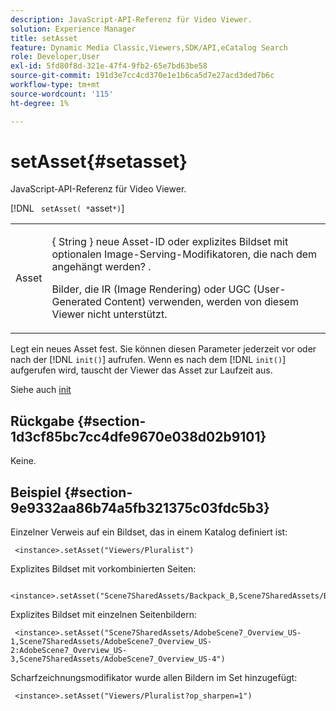 ```yaml
---
description: JavaScript-API-Referenz für Video Viewer.
solution: Experience Manager
title: setAsset
feature: Dynamic Media Classic,Viewers,SDK/API,eCatalog Search
role: Developer,User
exl-id: 5fd80f8d-321e-47f4-9fb2-65e7bd63be58
source-git-commit: 191d3e7cc4cd370e1e1b6ca5d7e27acd3ded7b6c
workflow-type: tm+mt
source-wordcount: '115'
ht-degree: 1%

---
```


# setAsset{#setasset}

JavaScript-API-Referenz für Video Viewer.

[!DNL ` setAsset( *`asset`*)`]

<table id="table_896DFF34A68A403DB93A6D597461A573"> 
 <tbody> 
  <tr> 
   <td colname="col1"> <p> <span class="codeph"> <span class="varname"> Asset </span> </span> </p> </td> 
   <td colname="col2"> <p>{ <span class="codeph"> String </span>} neue Asset-ID oder explizites Bildset mit optionalen Image-Serving-Modifikatoren, die nach dem <span class="codeph"> angehängt werden? </span>. </p> <p> Bilder, die IR (Image Rendering) oder UGC (User-Generated Content) verwenden, werden von diesem Viewer nicht unterstützt. </p> </td> 
  </tr> 
 </tbody> 
</table>

Legt ein neues Asset fest. Sie können diesen Parameter jederzeit vor oder nach der [!DNL `init()`] aufrufen. Wenn es nach dem [!DNL `init()`] aufgerufen wird, tauscht der Viewer das Asset zur Laufzeit aus.

Siehe auch [init](../../../c-html5-s7-aem-asset-viewers/c-html5-20-ecatalog-viewer-about/c-html5-20-ecatalog-viewer-javascriptapiref/r-html5-ecatalog-viewer-20-javascriptapiref-init.md#reference-aee94dd92a28410784f7a1792e28683b)

## Rückgabe {#section-1d3cf85bc7cc4dfe9670e038d02b9101}

Keine.

## Beispiel {#section-9e9332aa86b74a5fb321375c03fdc5b3}

Einzelner Verweis auf ein Bildset, das in einem Katalog definiert ist:

```
 <instance>.setAsset("Viewers/Pluralist")
```

Explizites Bildset mit vorkombinierten Seiten:

```
 <instance>.setAsset("Scene7SharedAssets/Backpack_B,Scene7SharedAssets/Backpack_C,Scene7SharedAssets/Backpack_H,Scene7SharedAssets/Backpack_J")
```

Explizites Bildset mit einzelnen Seitenbildern:

```
 <instance>.setAsset("Scene7SharedAssets/AdobeScene7_Overview_US-1,Scene7SharedAssets/AdobeScene7_Overview_US-2:AdobeScene7_Overview_US-3,Scene7SharedAssets/AdobeScene7_Overview_US-4")
```

Scharfzeichnungsmodifikator wurde allen Bildern im Set hinzugefügt:

```
 <instance>.setAsset("Viewers/Pluralist?op_sharpen=1")
```
